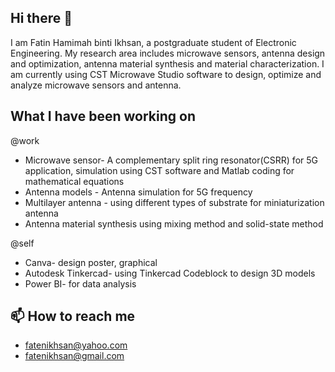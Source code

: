  ## **Hi there 👋**

I am Fatin Hamimah binti Ikhsan, a postgraduate student of Electronic Engineering. My research area includes microwave sensors, antenna design and optimization, antenna material synthesis and material characterization. I am currently using CST Microwave Studio software to design, optimize and analyze microwave sensors and antenna.

## What I have been working on

@work

* Microwave sensor- A complementary split ring resonator(CSRR) for 5G application, simulation using CST software and Matlab coding for mathematical equations 
* Antenna models - Antenna simulation for 5G frequency 
* Multilayer antenna - using different types of substrate for miniaturization antenna 
* Antenna material synthesis using mixing method and solid-state method

@self

* Canva- design poster, graphical 
* Autodesk Tinkercad- using Tinkercad Codeblock to design 3D models
* Power BI- for data analysis

## 📫 How to reach me

* fatenikhsan@yahoo.com
* fatenikhsan@gmail.com




<!---
fatenikhsan/fatenikhsan is a ✨ special ✨ repository because its `README.md` (this file) appears on your GitHub profile.
You can click the Preview link to take a look at your changes.
--->


